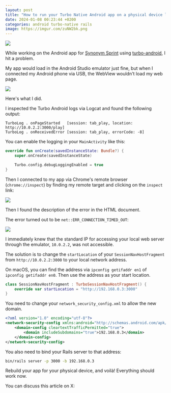 ```yaml
---
layout: post
title: "How to run your Turbo Native Android app on a physical device locally"
date: 2024-01-08 00:23:44 +0200
categories: android turbo-native rails
image: https://imgur.com/zuNW2bk.png
---
```


<img src="https://imgur.com/zuNW2bk.png">

While working on the Android app for [Synonym Sprint][synonym-sprint] using
[turbo-android][turbo-android], I hit a problem.

My app would load in the Android Studio emulator just fine, but when I connected
my Android phone via USB, the WebView wouldn't load my web page.

<img src="https://imgur.com/pQHoN24.png">

Here's what I did.

I inspected the Turbo Android logs via Logcat and found the following output:

```
TurboLog . onPageStarted   [session: tab_play, location: http://10.0.2.2:3000/play]
TurboLog . onReceivedError [session: tab_play, errorCode: -8]
```

You can enable the logging in your `MainActivity` like this:

```kotlin
override fun onCreate(savedInstanceState: Bundle?) {
    super.onCreate(savedInstanceState)

    Turbo.config.debugLoggingEnabled = true
}
```

Then I connected to my app via Chrome's remote browser (`chrome://inspect`) by
finding my remote target and clicking on the `inspect` link:

<img src="https://imgur.com/nvQ4vLG.png">

Then I found the description of the error in the HTML document.

The error turned out to be `net::ERR_CONNECTION_TIMED_OUT`:

<img src="https://imgur.com/65QSLQr.png">

I immediately knew that the standard IP for accessing your local web server
through the emulator, `10.0.2.2`, was not accessible.

The solution is to change the `startLocation` of your
`SessionNavHostFragment` from `http://10.0.2.2:3000` to your local network
address.

On macOS, you can find the address via `ipconfig getifaddr en1` of `ipconfig
getifaddr en0`. Then use the address as your start location.

```kotlin
class SessionNavHostFragment : TurboSessionNavHostFragment() {
    override var startLocation = "http://192.168.0.3:3000"
}
```

You need to change your `network_security_config.xml` to allow the new domain.

```xml
<?xml version="1.0" encoding="utf-8"?>
<network-security-config xmlns:android="http://schemas.android.com/apk/res/android">
    <domain-config cleartextTrafficPermitted="true">
        <domain includeSubdomains="true">192.168.0.3</domain>
    </domain-config>
</network-security-config>
```

You also need to bind your Rails server to that address:

```sh
bin/rails server -p 3000 -b 192.168.0.3
```

Rebuild your app for your physical device, and voilà! Everything should work now.

You can discuss this article on X:

[synonym-sprint]: https://synonymsprint.com
[turbo-android]: https://github.com/hotwired/turbo-android
